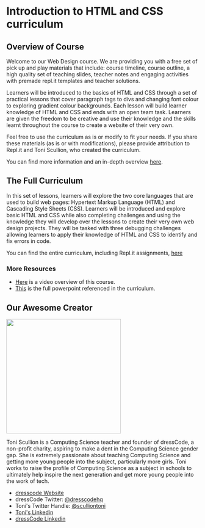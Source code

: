 # Introduction to HTML and CSS curriculum

## **Overview of Course**
Welcome to our Web Design course. We are providing you with a free set of pick up and play materials that include: course timeline, course outline, a high quality set of teaching slides, teacher notes and engaging activities with premade repl.it templates and teacher solutions. 

Learners will be introduced to the basics of HTML and CSS through a set of practical lessons that cover paragraph tags to divs and changing font colour to exploring gradient colour backgrounds. Each lesson will build learner knowledge of HTML and CSS and ends with an open team task. Learners are given the freedom to be creative and use their knowledge and the skills learnt throughout the course to create a website of their very own.

Feel free to use the curriculum as is or modify to fit your needs. If you share these materials (as is or with modifications), please provide attribution to Repl.it and Toni Scullion, who created the curriculum.

You can find more information and an in-depth overview [here](https://docs.google.com/document/d/1EFIIbmNpNp0p1havMiwtRdBG0xqEZhtq3lyLVLumuYs/edit?usp=sharing).

## **The Full Curriculum**

In this set of lessons, learners will explore the two core languages that are used to build web pages: Hypertext Markup Language (HTML) and Cascading Style Sheets (CSS). Learners will be introduced and explore basic HTML and CSS while also completing challenges and using the knowledge they will develop over the lessons to create their very own web design projects. They will be tasked with three debugging challenges allowing learners to apply their knowledge of HTML and CSS to identify and fix errors in code.

You can find the entire curriculum, including Repl.it assignments, [here](https://docs.google.com/document/d/1AAjJcGtGXcP5xSJm3Bse33mgURKwmTrt9qV_5ZACvnA/edit?usp=sharing)

### **More Resources**

- [Here](https://drive.google.com/file/d/1TWvt2pVxi-DSjMbRxoz4ayym04llTr0n/view?usp=sharing) is a video overview of this course.
- [This](https://docs.google.com/presentation/d/1m2a0cbzz2hh9_A8U1ztuyoYuIc6eeTXSRAHd0ZT7-Y0/edit?usp=sharing) is the full powerpoint referenced in the curriculum.


## **Our Awesome Creator**

<img class="profile_pic" src="/images/curriculumImg/TScullion.jpg" width="300px"/>

Toni Scullion is a Computing Science teacher and founder of dressCode, a non-profit charity, aspiring to make a dent in the Computing Science gender gap. She is extremely passionate about teaching Computing Science and getting more young people into the subject, particularly more girls. Toni works to raise the profile of Computing Science as a subject in schools to ultimately help inspire the next generation and get more young people into the work of tech.

- [dresscode Website](https://www.dresscode.org.uk)
- dressCode Twitter: [@dresscodehq](https://twitter.com/dresscodehq)
- Toni's Twitter Handle: [@sculliontoni](https://twitter.com/sculliontoni)
- [Toni's Linkedin](https://linkedin.com/in/toni-scullion)
- [dressCode Linkedin](https://linkedin.com/company/dresscodehq)


